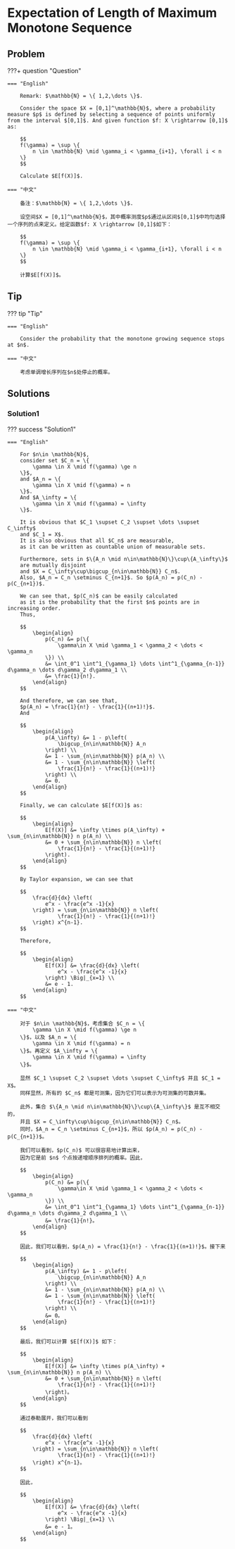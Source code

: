 # Expectation of Length of Maximum Monotone Sequence

## Problem

???+ question "Question"

    === "English"

        Remark: $\mathbb{N} = \{ 1,2,\dots \}$.

        Consider the space $X = [0,1]^\mathbb{N}$, where a probability measure $p$ is defined by selecting a sequence of points uniformly from the interval $[0,1]$. And given function $f: X \rightarrow [0,1]$ as:

        $$
        f(\gamma) = \sup \{
            n \in \mathbb{N} \mid \gamma_i < \gamma_{i+1}, \forall i < n
        \}
        $$

        Calculate $E[f(X)]$.

    === "中文"

        备注：$\mathbb{N} = \{ 1,2,\dots \}$.

        设空间$X = [0,1]^\mathbb{N}$，其中概率测度$p$通过从区间$[0,1]$中均匀选择一个序列的点来定义。给定函数$f: X \rightarrow [0,1]$如下：

        $$
        f(\gamma) = \sup \{
            n \in \mathbb{N} \mid \gamma_i < \gamma_{i+1}, \forall i < n
        \}
        $$

        计算$E[f(X)]$。

## Tip

??? tip "Tip"

    === "English"

        Consider the probability that the monotone growing sequence stops at $n$.

    === "中文"

        考虑单调增长序列在$n$处停止的概率。


## Solutions

### Solution1
??? success "Solution1"

    === "English"

        For $n\in \mathbb{N}$,
        consider set $C_n = \{
            \gamma \in X \mid f(\gamma) \ge n
        \}$,
        and $A_n = \{
            \gamma \in X \mid f(\gamma) = n
        \}$.
        And $A_\infty = \{
            \gamma \in X \mid f(\gamma) = \infty
        \}$.

        It is obvious that $C_1 \supset C_2 \supset \dots \supset C_\infty$
        and $C_1 = X$.
        It is also obvious that all $C_n$ are measurable,
        as it can be written as countable union of measurable sets.

        Furthermore, sets in $\{A_n \mid n\in\mathbb{N}\}\cup\{A_\infty\}$
        are mutually disjoint
        and $X = C_\infty\cup\bigcup_{n\in\mathbb{N}} C_n$.
        Also, $A_n = C_n \setminus C_{n+1}$. So $p(A_n) = p(C_n) - p(C_{n+1})$.

        We can see that, $p(C_n)$ can be easily calculated
        as it is the probability that the first $n$ points are in increasing order.
        Thus,

        $$
            \begin{align}
                p(C_n) &= p(\{
                    \gamma\in X \mid \gamma_1 < \gamma_2 < \dots < \gamma_n
                \}) \\
                &= \int_0^1 \int^1_{\gamma_1} \dots \int^1_{\gamma_{n-1}} d\gamma_n \dots d\gamma_2 d\gamma_1 \\
                &= \frac{1}{n!}.
            \end{align}
        $$

        And therefore, we can see that,
        $p(A_n) = \frac{1}{n!} - \frac{1}{(n+1)!}$.
        And

        $$
            \begin{align}
                p(A_\infty) &= 1 - p\left(
                    \bigcup_{n\in\mathbb{N}} A_n
                \right) \\
                &= 1 - \sum_{n\in\mathbb{N}} p(A_n) \\
                &= 1 - \sum_{n\in\mathbb{N}} \left(
                    \frac{1}{n!} - \frac{1}{(n+1)!}
                \right) \\
                &= 0.
            \end{align}
        $$

        Finally, we can calculate $E[f(X)]$ as:

        $$
            \begin{align}
                E[f(X)] &= \infty \times p(A_\infty) + \sum_{n\in\mathbb{N}} n p(A_n) \\
                &= 0 + \sum_{n\in\mathbb{N}} n \left(
                    \frac{1}{n!} - \frac{1}{(n+1)!}
                \right).
            \end{align}
        $$

        By Taylor expansion, we can see that

        $$
            \frac{d}{dx} \left(
                e^x - \frac{e^x -1}{x}
            \right) = \sum_{n\in\mathbb{N}} n \left(
                    \frac{1}{n!} - \frac{1}{(n+1)!}
            \right) x^{n-1}.
        $$

        Therefore,

        $$
            \begin{align}
                E[f(X)] &= \frac{d}{dx} \left(
                    e^x - \frac{e^x -1}{x}
                \right) \Big|_{x=1} \\
                &= e - 1.
            \end{align}
        $$

    === "中文"

        对于 $n\in \mathbb{N}$，考虑集合 $C_n = \{
            \gamma \in X \mid f(\gamma) \ge n
        \}$，以及 $A_n = \{
            \gamma \in X \mid f(\gamma) = n
        \}$。再定义 $A_\infty = \{
            \gamma \in X \mid f(\gamma) = \infty
        \}$。

        显然 $C_1 \supset C_2 \supset \dots \supset C_\infty$ 并且 $C_1 = X$。
        同样显然，所有的 $C_n$ 都是可测集，因为它们可以表示为可测集的可数并集。

        此外，集合 $\{A_n \mid n\in\mathbb{N}\}\cup\{A_\infty\}$ 是互不相交的，
        并且 $X = C_\infty\cup\bigcup_{n\in\mathbb{N}} C_n$。
        同时，$A_n = C_n \setminus C_{n+1}$，所以 $p(A_n) = p(C_n) - p(C_{n+1})$。

        我们可以看到，$p(C_n)$ 可以很容易地计算出来，
        因为它是前 $n$ 个点按递增顺序排列的概率。因此，

        $$
            \begin{align}
                p(C_n) &= p(\{
                    \gamma\in X \mid \gamma_1 < \gamma_2 < \dots < \gamma_n
                \}) \\
                &= \int_0^1 \int^1_{\gamma_1} \dots \int^1_{\gamma_{n-1}} d\gamma_n \dots d\gamma_2 d\gamma_1 \\
                &= \frac{1}{n!}。
            \end{align}
        $$

        因此，我们可以看到，$p(A_n) = \frac{1}{n!} - \frac{1}{(n+1)!}$。接下来

        $$
            \begin{align}
                p(A_\infty) &= 1 - p\left(
                    \bigcup_{n\in\mathbb{N}} A_n
                \right) \\
                &= 1 - \sum_{n\in\mathbb{N}} p(A_n) \\
                &= 1 - \sum_{n\in\mathbb{N}} \left(
                    \frac{1}{n!} - \frac{1}{(n+1)!}
                \right) \\
                &= 0。
            \end{align}
        $$

        最后，我们可以计算 $E[f(X)]$ 如下：

        $$
            \begin{align}
                E[f(X)] &= \infty \times p(A_\infty) + \sum_{n\in\mathbb{N}} n p(A_n) \\
                &= 0 + \sum_{n\in\mathbb{N}} n \left(
                    \frac{1}{n!} - \frac{1}{(n+1)!}
                \right)。
            \end{align}
        $$

        通过泰勒展开，我们可以看到

        $$
            \frac{d}{dx} \left(
                e^x - \frac{e^x -1}{x}
            \right) = \sum_{n\in\mathbb{N}} n \left(
                    \frac{1}{n!} - \frac{1}{(n+1)!}
            \right) x^{n-1}。
        $$

        因此，

        $$
            \begin{align}
                E[f(X)] &= \frac{d}{dx} \left(
                    e^x - \frac{e^x -1}{x}
                \right) \Big|_{x=1} \\
                &= e - 1。
            \end{align}
        $$

